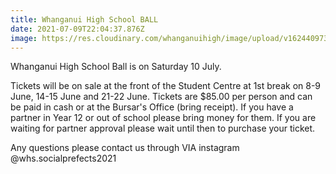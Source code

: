 ```yaml
---
title: Whanganui High School BALL
date: 2021-07-09T22:04:37.876Z
image: https://res.cloudinary.com/whanganuihigh/image/upload/v1624409736/Events/BALL-POSTER-FINISHED-copy.jpg
---
```

Whanganui High School Ball is on Saturday 10 July. 

Tickets will be on sale at the front of the Student Centre at 1st break on 8-9 June, 14-15 June and 21-22 June. Tickets are $85.00 per person and can be paid in cash or at the Bursar's Office (bring receipt). If you have a partner in Year 12 or out of school please bring money for them. If you are waiting for partner approval please wait until then to purchase your ticket.

Any questions please contact us through VIA instagram @whs.socialprefects2021 





